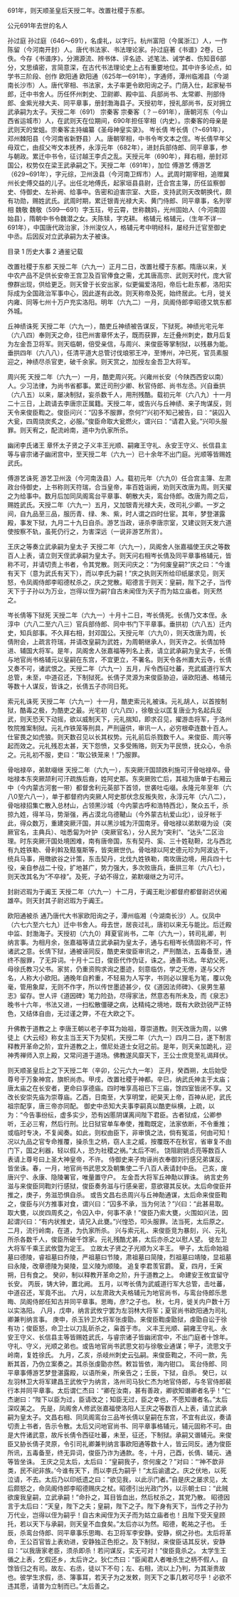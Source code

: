 691年，则天顺圣皇后天授二年。改置社稷于东都。

公元691年去世的名人


孙过庭
孙过庭（646～691），名虔礼，以字行。杭州富阳（今属浙江）人，一作陈留（今河南开封）人。唐代书法家、书法理论家。孙过庭著《书谱》2卷，已佚。今存《书谱序》，分溯源流、辨书体、评名迹、述笔法、诫学者、伤知音6部分，文思缜密，言简意深，在古代书法理论史上占有重要地位。其中许多论点，如学书三阶段、创作
欧阳通
欧阳通（625年—691年），字通师，潭州临湘县（今湖南长沙市）人。唐代宰相、书法家，太子率更令欧阳询之子。门荫入仕，起家秘书郎，迁中书舍人。历任怀州刺史、卫尉卿、殿中监、兵部尚书、太常卿、刑部侍郎、金紫光禄大夫、同平章事，册封渤海县子。天授初年，授礼部尚书，反对拥立武承嗣为太子。天授二年（691）
宗秦客
宗秦客（？－691年），唐朝河东（今山西省运城市）人，在武则天在位期间，690年担任宰相（内史）。宗秦客的母亲是武则天的堂姐。宗秦客主持编纂《圣母神皇实录》。
岑长倩
岑长倩（?~691年），邓州棘阳县（今河南省新野县）人。唐朝宰相，中书令岑文本之侄。岑长倩早年父母双亡，由叔父岑文本抚养，永淳元年（682年），进封兵部侍郎、同平章事，参与朝政。累迁中书令，征讨越王李贞之乱。天授元年（690年），拜右相，册封邓国公，权势仅在梁王武承嗣之下。天授二年（691年），加位
傅游艺
傅游艺（629~691年），字元综，卫州汲县（今河南卫辉市）人。武周时期宰相，追赠冀州长史傅交益的儿子。出任北地傅氏，起家垣县县尉，迁合宫主簿，历任监察御史、侍御史、左补阙、给事中。告密和迫害宗室、大臣，支持武则天改朝换代，颇有功勋，赐姓武氏。武周时期，累迁银青光禄大夫、黄门侍郎、同平章事，名列宰相
魏敬
魏敬（599—691）字玉珏，号云霄，世称魏妈，光州固始人（今河南固始县），隋朝中书令魏潜之女。夫陈犊，字克耕。
格辅元
格辅元，（生年不详－691年），中国唐代政治家，汴州浚仪人，格辅元考中明经科，屡经升迁官至御史中丞。后因反对立武承嗣为太子被诛。

目录
1 历史大事
2 通鉴记载

改置社稷于东都
天授二年（六九一）正月二日，改置社稷于东都。隋唐以来，关中农产品不足供长安帝王宫卫及百官俸食之需，尤其唐高宗、武则天时代，庞大官僚群出现，供给更乏。则天曾于长安出家，似更偏爱洛阳，帝后七赴东都，洛阳实际成为全国政治军事中心，因此遂有此改。则天称帝及死，始终居此。七月，徙关内雍、同等七州十万户充实洛阳。明年（六九二）一月，凤阁侍郎李昭德又筑东都外城。

丘神绩诛死
天授二年（六九一），酷吏丘神绩被告谋反，下狱死。神绩光宅元年（六八四）奉则天之命，往巴州害章怀太子，既而获罪，左迁叠州刺史，数月后复为左金吾卫将军。则天临朝，倍受亲信，与周兴、来俊臣等掌制狱，以残暴为能。垂拱四年（六八八），任清平道大总管讨伐琅邪王冲，至博州，冲已死，官员素服迎之，神绩尽杀官吏，破千余家。则天赏之，加授左金吾卫大将军。

周兴死
天授二年（六九一）一月，酷吏周兴死。兴雍州长安（今陕西西安以南）人。少习法律，为尚书省都事。累迁司刑少卿、秋官侍郎、尚书左丞。兴自垂拱（六八五）以来，屡决制狱，妄杀数千人，用刑残酷。载初元年（六八九）十一月二十三日，上疏请去李唐宗正属籍。天授二年，或告兴与丘神绩、来子珣谋反，则天令来俊臣鞫之。俊臣问兴：“囚多不服罪，奈何?”兴初不知己被告，曰：“装囚入大瓮，四周烧炭炙之，必服。”俊臣命取大瓮燃火，谓兴曰：“请君入瓮。”兴叩头服罪。则天宥之，配流岭南，道中为仇家所杀。

幽闭李氏诸王
章怀太子贤之子义丰王光顺、嗣雍王守礼、永安王守义、长信县主等与睿宗诸子幽闭宫中，至天授二年（六九一）已十余年不出门庭。光顺等皆赐姓武氏。

傅游艺诛死
游艺卫州汲（今河南汲县）人。载初元年（六九0）任合宫主簿、左肃政台侍御史，上书称则天符瑞，合当皇帝，率百姓诣阙，劝则天改唐为周。则天擢之为给事中。数月后加同凤阁鸾台平章事、朝散大夫，鸾台侍郎。改唐为周之后，赐姓武氏。天授二年（六九一）五月，又加银青光禄大夫，改司礼少卿。一岁之间，自九品至三品，服历青、绿、朱、紫，时人谓之四时仕宦。其年，梦登湛露殿，事发下狱，九月二十九日自杀。游艺当政，诬杀李唐宗室，又建议则天发六道使按察不轨，虽死仍行之，为害深远（一说非游艺所言）。

王庆之等奏立武承嗣为皇太子
天授二年（六九一），凤阁舍人张嘉福使王庆之等数百人上表，请立则天侄武承嗣为皇太子。则天问右相岑长倩及同平章事格辅元，皆称不可，并请切责上书者，令其党散。则天问庆之：“为何废皇嗣?”庆之曰：“今谁有天下（意为武氏有天下），而以李氏为嗣！”庆之执则天所给印纸屡求见，则天怒，令凤阁侍郎李昭德杖杀之，庆之党散。昭德言于则天：皇嗣，陛下之子，当传天下于子孙以为万业，岂得以侄为嗣?自古未闻侄为天子而为姑立庙者。则天然之。

岑长倩等下狱死
天授二年（六九一）十月十二日，岑长倩死。长倩乃文本侄。永淳中（六八二至六八三）官兵部侍郎、同中书门下平章事。垂拱初（六八五）迁内史，知兵部事。不久拜右相，封邓国公。天授元年（六九0），则天改唐为周，长倩附会，上疏言符瑞，并请改皇嗣为武姓，为周朝继承人，则天许之。长倩加特进、辅国大将军。是年，凤阁舍人张嘉福等列名上表，请立武承嗣为皇太子，长倩与地官尚书格辅元以皇嗣在东宫，不宜更立，不署名。则天令各州置大云寺，长倩又奏不可，诸武恨之。天授二年（六九一）五月，斥令西征吐蕃，充武威道行军大总管，未至，中道召还，下制狱死。长倩子灵源为来俊臣胁迫，诬欧阳通、格辅元等数十人谋反，皆诛之，长倩五子亦同日死。

索元礼诛死
天授二年（六九一）十一月，酷吏索元礼被诛。元礼胡人，以首按制狱，酷毒之极，为酷吏之最。光宅初（六八四），徐敬业以匡复唐业为名起兵反武，则天恐天下动摇，欲以威制天下，元礼揣知，即求召见，擢游击将军，于洛州牧院推案制狱。元礼作铁笼等刑具，严刑逼供，审讯一人，必穷根牵连数十百人。仕宦畏之如虎狼。则天数召见以长其权势。元礼前后杀戮数千人。来俊臣、周兴等起而效之。元礼残忍太甚，天下怨愤，又多受贿赂，则天为平民愤，抚众心，令杀之。元礼初不服，吏曰：“取公铁笼来！”乃服罪。

骨咄禄卒，弟默啜继
天授二年（六九一），东突厥汗国颉跌利施可汗骨咄禄卒。骨咄禄本东突厥颉利可汗疏族后裔，姓阿史那。东突厥败亡后，其祖为唐单于右厢云中（今内蒙古河套一带）都督舍利元英部下首领，世袭吐屯啜。永隆元年至年（六八0至六八一），单于都督府内突厥人阿史那伏念反叛失败，永淳元年（六八二），骨咄禄招集亡散入总材山，占领黑沙城（今内蒙古呼和浩特西北），聚众五千，杀掠九姓，得羊马，势渐强，再占漠北乌德鞬山（今外蒙古杭爱山北），设牙帐于此，得众数万，重建突厥汗国，并以黑沙城为汗国南牙。骨咄禄以弟默啜为设（突厥官名，主典兵）、咄悉匐为叶护（突厥官名），分人民为“突利”、“达头”二区治理。时东突厥汗国处境困难，南有唐帝国，东有契丹、奚、三十姓鞑靼，北与西北有九姓铁勒、骨利斡及黠戛斯等，皆突厥世仇。骨咄禄以阿史德元珍为阿波达干，统兵马事，用暾欲谷之计策，东击契丹，北伐九姓铁勒，南攻唐边境，用兵四十七役，亲自参战二十役，扩地甚广，势力强大，多次败唐兵，垂拱三年（六八七），则天改其名为“不卒禄”。及死，子幼不得立，弟默啜继之为可汗。

封尉迟瑕为于阗王
天授二年（六九一）十二月，于阗王毗沙都督府都督尉迟伏阇雄卒。则天封其子尉迟瑕为于阗王。

欧阳通被杀
通乃唐代大书家欧阳询之子，潭州临湘（今湖南长沙）人。仪凤中（六七六至六七九）迁中书舍人。母去世，居丧过礼，唐初以来无与能比。后迁殿中监、封渤海子。天授初（六九0）拜夏官尚书，二年（六九一），转司礼卿，判纳言事。为相月余，张嘉福等请立武承嗣为皇太子，通与右相岑长倩固称不可，忤诸武之意。长倩下狱，通被诬同反，酷吏来俊臣审讯之，严刑酷法，五毒备至，通终不服罪，了无异词。十月十二日，俊臣代作伪证，诛之。通善书法。年幼父死，母徐氏教习父书。家贫，仍重资购求询之墨迹，刻意临仿，学之无倦，遂与父齐名，人称大小欧阳。通晚年自矜重，不轻易为人写字，书则必以狸毛为笔，覆以免毫，管用象犀，无则不作字，所以传世墨迹甚少，仅《道因法师碑》、《泉男生墓志》留存。世人评《道因碑》笔力险劲，尽得家法，然意态有所未及，而《泉志》晚书十六年，书法又进，一扫松散僵硬之病，达精纯之境地，既有大欧劲锐严正特色，又结体自由，无过谨之弊，不在大欧之下。

升佛教于道教之上
李唐王朝以老子李耳为始祖，尊崇道教。则天改唐为周，以佛徒上《大云经》称女主当王天下为契机，天授二年（六九一）四月二日，遂下制言释教开革命之阶，宜升道教之上，僧尼处道士女冠之前。是年，则天亲加跪礼，迎神秀禅师入京上殿，又常问道于道场。佛教遂风靡天下，王公士庶竞至礼谒拜伏。

则天顺圣皇后上之下天授二年（辛卯，公元六九一年）
正月，癸酉朔，太后始受尊号于万象神宫，旗帜尚赤。甲戌，改置社稷于神都。辛巳，纳武氏神主于太庙；唐太庙之在长安者，更命曰享德庙。四时唯享高祖已下三庙，馀四室皆闭不享。又改长安崇先庙为崇尊庙。乙酉，日南至，大享明堂，祀昊天上帝，百神从祀，武氏祖宗配享，唐三帝亦同配。
御史中丞知大夫事李嗣真以酷吏纵横，上疏，以为：“今告事纷纭，虚多实少，恐有凶慝阴谋离间陛下君臣。古者狱成，公卿参听，王必三宥，然后行刑。比日狱官单车奉使，推鞫既定，法家依断，不令重推；或临时专决，不复闻奏。如此，则权由臣下，非审慎之法，倘有冤滥，何由可知！况以九品之官专命推覆，操杀生之柄，窃人主之威，按覆既不在秋官，省审复不由门下，国之利器，轻以假人，恐为社稷之祸。”太后不听。
饶阻尉姚贞亮等数百人表请上尊号曰上圣大神皇帝，不许。
侍御史来子珣诬尚衣奉御刘行感兄弟谋反，皆坐诛。春，一月，地官尚书武思文及朝集使二千八百人表请封中岳。
己亥，废唐兴宁、永康、隐陵署官，唯量置守户。
左金吾大将军丘神勣以罪诛。
纳言史务滋与来俊臣同鞫刘行感狱，俊臣奏务滋与行感亲密，意欲寝其反状。太后命俊臣并推之，庚子，务滋恐惧自杀。
或告文昌右丞周兴与丘神勣通谋，太后命来俊臣鞫之，俊臣与兴方推事对食，谓兴曰：“囚多不承，当为何法？”兴曰：“此甚易取。取大甕，以炭四周炙之，令囚入中，何事不承！”俊臣乃索大甕，火围如兴法，因起谓兴曰：“有内状推史，请兄入此甕。”兴惶恐，叩头服罪。法当死，太后原之。二月，流行岭南，在道，为仇家所杀。
兴与索元礼、来俊臣竞为暴刻，兴、元礼所杀各数千人，俊臣所破千馀家。元礼残酷尤甚，太后亦杀之以慰人望。
徙左卫大将军千乘王武攸暨为定王。
立故太子贤之子光顺为义丰王。
甲子，太后命始祖墓曰德陵，睿祖墓曰乔陵，严祖墓曰节陵，肃祖墓曰简陵，烈祖墓曰靖陵，显祖墓曰永陵，改章德陵为昊陵，显义陵为顺陵。
追复李君羡官爵。
夏，四月，壬寅朔，日有食之。
癸卯，制以释教开革命之阶，升于道教之上。
命建安王攸宜留守长安。
丙辰，铸大钟，置北阙。
五月，以岑长倩为武威道行军大总管，击吐蕃，中道召还，军竟不出。
六月，以左肃政大夫格辅元为地官尚书，与鸾台侍郎乐思晦、凤阁侍郎任知古并同平章事。思晦，彦?之子也。
秋，七月，徙关内户数十万以实洛阳。
八月，戊申，纳言武攸宁罢为左羽林大将军；夏官尚书欧阳通为司礼卿兼判纳言事。
庚申，杀玉钤卫大将军张虔勖。来俊臣鞫虔勖狱，虔勖自讼于徐有功；俊臣怒，命卫士以刀乱斫杀之，枭首于市。
义丰王光顺、嗣雍王守礼、永安王守义、长信县主等皆赐姓武氏，与睿宗诸子皆幽闭宫中，不出门庭者十馀年。守礼、守义，光顺之弟也。或告地官尚书武思文初与徐敬业通谋；甲子，流思文于岭南，复姓徐氏。
九月，乙亥，杀岐州刺史云弘嗣。来俊臣鞫之，不问一款，先断其首，乃伪立案奏之。其杀张虔勖亦然。敕旨皆依，海内钳口。
鸾台侍郎、同平章事傅游艺梦登湛露殿，以语所亲，所亲告之；壬辰，下狱，自杀。
癸巳，以左羽林卫大将军建昌王武攸宁为纳言，洛州司马狄仁杰为地官侍郎，与冬官侍郎裴行本并同平章事。太后谓仁杰曰：“卿在汝南，甚有善政，卿欲知谮卿者名乎！”仁杰谢曰：“陛下以臣为过，臣请改之；知臣无过，臣之幸也，不愿知谮者名。”太后深叹美之。
先是，凤阁舍人修武张嘉福使洛阳人王庆之等数百人上表，请立武承嗣为皇太子。文昌右相、同凤阁鸾台三品岑长倩以皇嗣在东宫，不宜有此议，奏请切责上书者，告示令散。太后又问地官尚书、同平章事格辅元，辅元固称不可。由是大忤诸武意，故斥长倩令西征吐蕃，未至，征还，下制狱。承嗣又谮辅元。来俊臣又胁长倩子灵原，令引司礼卿兼判纳言事欧阳通等数十人，皆云同反。通为俊臣所讯，五毒备至，终无异词，俊臣乃诈为通款。冬，十月，己酉，长倩、辅元、通等皆坐诛。
王庆之见太后，太后曰：“皇嗣我子，奈何废之？”对曰：“‘神不歆非类，民不祀非族。’今谁有天下，而以李氏为嗣乎！”太后谕遣之。庆之伏地，以死泣请，不去。太后乃以印纸遗之曰：“欲见我，以此示门者。”自是庆之屡求见，太后颇怒之，命凤阁侍郎李昭德赐庆之杖。昭德引出光政门外，以示朝士曰：“此贼欲废我皇嗣，立武承嗣！”命扑之，耳目皆血出，然后杖杀之，其党乃散。
昭德因言于太后曰：“天皇，陛下之夫；皇嗣，陛下之子。陛下身有天下，当传之子孙为万代业，岂得以侄为嗣乎！自古未闻侄为天子而为姑立庙者也！且陛下受天皇顾托，若以天下与承嗣，则天皇不血食矣。”太后亦以为然。昭德，乾祐之子也。
壬辰，杀鸾台侍郎、同平章事乐思晦、右卫将军李安静。安静，纲之孙也。太后将革命，王公百官皆上表劝进，安静独正色拒之。及下制狱，来俊臣诘其反状，安静曰：“以我唐家老臣，须杀即杀！若问谋反，实无可对！”俊臣竟杀之。
太学生王循之上表，乞假还乡，太后许之。狄仁杰曰：“臣闻君人者唯杀生之柄不假人，自馀皆归之有司。故左、右丞，徒以下不句；左、右相，流以上乃判，为其渐贵故也。彼学生求假，丞、簿事耳，若天子为之发敕，则天下之事几敕可尽乎！必欲不违其愿，请普为立制而已。”太后善之。
